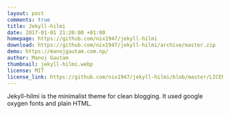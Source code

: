 ```yaml
---
layout: post
comments: true
title: Jekyll-hilmi
date: 2017-01-01 21:20:00 +01:00
homepage: https://github.com/nix1947/jekyll-hilmi
download: https://github.com/nix1947/jekyll-hilmi/archive/master.zip
demo: https://manojgautam.com.np/
author: Manoj Gautam
thumbnail: jekyll-hilmi.webp
license: MIT
license_link: https://github.com/nix1947/jekyll-hilmi/blob/master/LICENSE.md
---
```


Jekyll-hilmi is the minimalist theme for clean blogging. It used google oxygen fonts and plain HTML.

